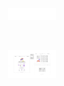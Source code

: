 <p align="center"><img width=15% src="static/images/devXdev.png"></p>
<br>
<p align="center"><img width=15% src="static/images/first-img-removebg-preview.png"></p>


